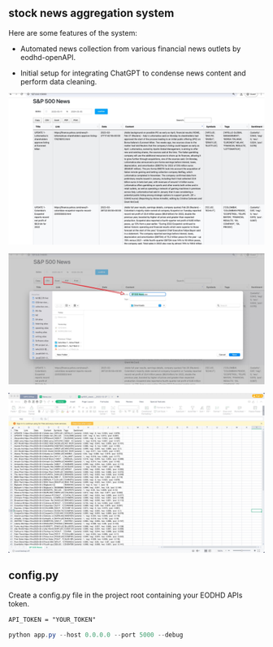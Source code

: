 ## stock news aggregation system 

Here are some features of the system:

- Automated news collection from various financial news outlets by eodhd-openAPI.

- Initial setup for integrating ChatGPT to condense news content and perform data cleaning.

 ![eodhd-system_2024-05-05_21-52-18](assets/eodhd-system_2024-05-05_21-52-18.jpg)

![eodhd-system_2024-05-05_21-53-30](assets/eodhd-system_2024-05-05_21-53-30.jpg)

![eodhd-system_2024-05-05_21-56-38](assets/eodhd-system_2024-05-05_21-56-38.jpg)

## config.py

Create a config.py file in the project root containing your EODHD APIs token.



    API_TOKEN = "YOUR_TOKEN"



 ```Java
python app.py --host 0.0.0.0 --port 5000 --debug                

 ```
 